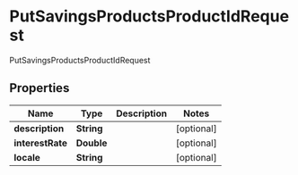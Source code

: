 

# PutSavingsProductsProductIdRequest

PutSavingsProductsProductIdRequest

## Properties

| Name | Type | Description | Notes |
|------------ | ------------- | ------------- | -------------|
|**description** | **String** |  |  [optional] |
|**interestRate** | **Double** |  |  [optional] |
|**locale** | **String** |  |  [optional] |



